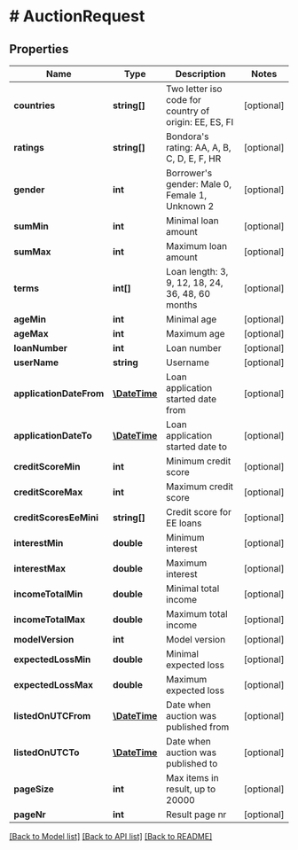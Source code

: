 # # AuctionRequest

## Properties

Name | Type | Description | Notes
------------ | ------------- | ------------- | -------------
**countries** | **string[]** | Two letter iso code for country of origin: EE, ES, FI | [optional] 
**ratings** | **string[]** | Bondora&#39;s rating: AA, A, B, C, D, E, F, HR | [optional] 
**gender** | **int** | Borrower&#39;s gender: Male 0, Female 1, Unknown 2 | [optional] 
**sumMin** | **int** | Minimal loan amount | [optional] 
**sumMax** | **int** | Maximum loan amount | [optional] 
**terms** | **int[]** | Loan length: 3, 9, 12, 18, 24, 36, 48, 60 months | [optional] 
**ageMin** | **int** | Minimal age | [optional] 
**ageMax** | **int** | Maximum age | [optional] 
**loanNumber** | **int** | Loan number | [optional] 
**userName** | **string** | Username | [optional] 
**applicationDateFrom** | [**\DateTime**](\DateTime.md) | Loan application started date from | [optional] 
**applicationDateTo** | [**\DateTime**](\DateTime.md) | Loan application started date to | [optional] 
**creditScoreMin** | **int** | Minimum credit score | [optional] 
**creditScoreMax** | **int** | Maximum credit score | [optional] 
**creditScoresEeMini** | **string[]** | Credit score for EE loans | [optional] 
**interestMin** | **double** | Minimum interest | [optional] 
**interestMax** | **double** | Maximum interest | [optional] 
**incomeTotalMin** | **double** | Minimal total income | [optional] 
**incomeTotalMax** | **double** | Maximum total income | [optional] 
**modelVersion** | **int** | Model version | [optional] 
**expectedLossMin** | **double** | Minimal expected loss | [optional] 
**expectedLossMax** | **double** | Maximum expected loss | [optional] 
**listedOnUTCFrom** | [**\DateTime**](\DateTime.md) | Date when auction was published from | [optional] 
**listedOnUTCTo** | [**\DateTime**](\DateTime.md) | Date when auction was published to | [optional] 
**pageSize** | **int** | Max items in result, up to 20000 | [optional] 
**pageNr** | **int** | Result page nr | [optional] 

[[Back to Model list]](../../README.md#documentation-for-models) [[Back to API list]](../../README.md#documentation-for-api-endpoints) [[Back to README]](../../README.md)


